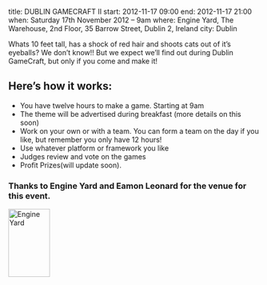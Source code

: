 title: DUBLIN GAMECRAFT II 
start: 2012-11-17 09:00
end: 2012-11-17 21:00
when: Saturday 17th November 2012 – 9am
where: Engine Yard, The Warehouse, 2nd Floor, 35 Barrow Street, Dublin 2, Ireland
city: Dublin

Whats 10 feet tall, has a shock of red hair and shoots cats out of it’s eyeballs? We don’t know!! But we expect we’ll find out during  Dublin GameCraft, but only if you come and make it!

## Here’s how it works:
* You have twelve hours to make a game. Starting at 9am
* The theme will be advertised during breakfast (more details on this soon)
* Work on your own or with a team. You can form a team on the day if you like, but remember you only have 12 hours!
* Use whatever platform or framework you like
* Judges review and vote on the games
* Profit  Prizes(will update soon).

### Thanks to Engine Yard and Eamon Leonard for the venue for this event.
<a href="http://www.engineyard.com/" target="_blank"><img class="alignleft" title="Engine Yard" src="http://blog.newrelic.com/wp-content/uploads/engine_yard_logo.jpg" alt="Engine Yard" width="83" height="136" /></a>